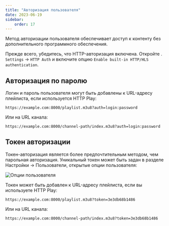 ```yaml
---
title: "Авторизация пользователя"
date: 2023-06-19
sidebar:
    order: 17
---
```


Метод авторизации пользователя обеспечивает доступ к контенту без дополнительного программного обеспечения.

Прежде всего, убедитесь, что HTTP-авторизация включена. Откройте . `Settings` -> `HTTP Auth` и включите опцию `Enable built-in HTTP/HLS authentication`.

## Авторизация по паролю[](https://help.cesbo.com/astra/delivery/http-hls-auth/user#password-authorization)

Логин и пароль пользователя могут быть добавлены к URL-адресу плейлиста, если используется HTTP Play:

```
https://example.com:8000/playlist.m3u8?auth=login:password
```

Или на URL канала:

```
https://example.com:8000/channel-path/index.m3u8?auth=login:password
```

## Токен авторизации[](https://help.cesbo.com/astra/delivery/http-hls-auth/user#token-authorization)

Токен-авторизация является более предпочтительным методом, чем парольная авторизация. Уникальный токен может быть задан в разделе Настройки -> Пользователи, открытые опции пользователя:

![Опции пользователя](https://cdn.cesbo.com/help/astra/delivery/http-hls/auth/user.png)

Токен может быть добавлен к URL-адресу плейлиста, если вы используете HTTP Play:

```
https://example.com:8000/playlist.m3u8?token=3e3db68b1486
```

Или на URL канала:

```
https://example.com:8000/channel-path/index.m3u8?token=3e3db68b1486
```
